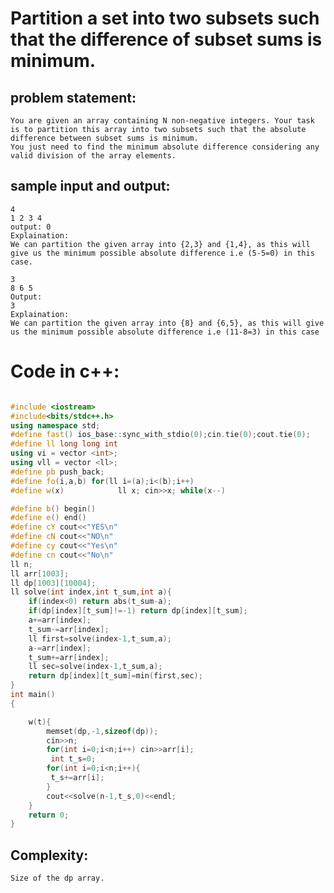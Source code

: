 # Partition a set into two subsets such that the difference of subset sums is minimum.

## problem statement:
    You are given an array containing N non-negative integers. Your task is to partition this array into two subsets such that the absolute difference between subset sums is minimum.
    You just need to find the minimum absolute difference considering any valid division of the array elements.
## sample input and output:
    4
    1 2 3 4  
    output: 0
    Explaination:
    We can partition the given array into {2,3} and {1,4}, as this will give us the minimum possible absolute difference i.e (5-5=0) in this case.

    3
    8 6 5
    Output:
    3
    Explaination:
    We can partition the given array into {8} and {6,5}, as this will give us the minimum possible absolute difference i.e (11-8=3) in this case

# Code in c++:
```C++

#include <iostream>
#include<bits/stdc++.h>
using namespace std;
#define fast() ios_base::sync_with_stdio(0);cin.tie(0);cout.tie(0);
#define ll long long int
using vi = vector <int>;
using vll = vector <ll>;
#define pb push_back;
#define fo(i,a,b) for(ll i=(a);i<(b);i++)
#define w(x)            ll x; cin>>x; while(x--)

#define b() begin()
#define e() end()
#define cY cout<<"YES\n"
#define cN cout<<"NO\n"
#define cy cout<<"Yes\n"
#define cn cout<<"No\n"
ll n;
ll arr[1003];
ll dp[1003][10004];
ll solve(int index,int t_sum,int a){
    if(index<0) return abs(t_sum-a);
    if(dp[index][t_sum]!=-1) return dp[index][t_sum];
    a+=arr[index];
    t_sum-=arr[index];
    ll first=solve(index-1,t_sum,a);
    a-=arr[index];
    t_sum+=arr[index];
    ll sec=solve(index-1,t_sum,a);
    return dp[index][t_sum]=min(first,sec);
}
int main()
{

    w(t){
        memset(dp,-1,sizeof(dp));
        cin>>n;
        for(int i=0;i<n;i++) cin>>arr[i];
         int t_s=0;
        for(int i=0;i<n;i++){
         t_s+=arr[i];
        }
        cout<<solve(n-1,t_s,0)<<endl;
    }
    return 0;
}
```
## Complexity:
    Size of the dp array.
